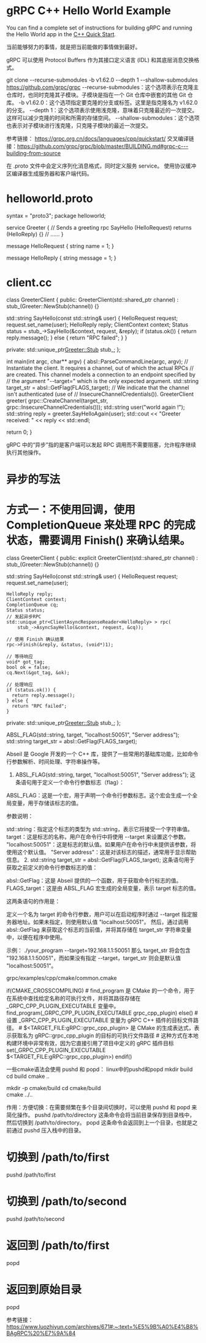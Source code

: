 # gRPC C++ Hello World Example

You can find a complete set of instructions for building gRPC and running the
Hello World app in the [C++ Quick Start][].

[C++ Quick Start]: https://grpc.io/docs/languages/cpp/quickstart

当前能够努力的事情，就是把当前能做的事情做到最好。

gRPC 可以使用 Protocol Buffers 作为其接口定义语言 (IDL) 和其底层消息交换格式。

git clone --recurse-submodules -b v1.62.0 --depth 1 --shallow-submodules https://github.com/grpc/grpc
  --recurse-submodules：这个选项表示在克隆主仓库时，也同时克隆其子模块。子模块是指在一个 Git 仓库中嵌套的其他 Git 仓库。
  -b v1.62.0：这个选项指定要克隆的分支或标签。这里是指克隆名为 v1.62.0 的分支。
  --depth 1：这个选项表示使用浅克隆，意味着只克隆最近的一次提交。这样可以减少克隆的时间和所需的存储空间。
  --shallow-submodules：这个选项也表示对子模块进行浅克隆，只克隆子模块的最近一次提交。

 参考链接：
 https://grpc.org.cn/docs/languages/cpp/quickstart/
 交叉编译链接：https://github.com/grpc/grpc/blob/master/BUILDING.md#grpc-c---building-from-source

在 .proto 文件中会定义序列化消息格式，同时定义服务 service。 
使用协议缓冲区编译器生成服务器和客户端代码。
# helloworld.proto

syntax = "proto3";
package helloworld;

service Greeter {
  // Sends a greeting
  rpc SayHello (HelloRequest) returns (HelloReply) {}
  // ......
}

message HelloRequest {
  string name = 1;
}

message HelloReply {
  string message = 1;
}

# client.cc
class GreeterClient {
 public:
  GreeterClient(std::shared_ptr<Channel> channel)
      : stub_(Greeter::NewStub(channel)) {}
  
  std::string SayHello(const std::string& user) {
    HelloRequest request;
    request.set_name(user);
	HelloReply reply;
	ClientContext context;
	Status status = stub_->SayHello(&context, request, &reply);
	 if (status.ok()) {
      return reply.message();
    } else {
      return "RPC failed";
    }
  }
 
  private:
  std::unique_ptr<Greeter::Stub> stub_;
};


int main(int argc, char** argv) {
  absl::ParseCommandLine(argc, argv);
  // Instantiate the client. It requires a channel, out of which the actual RPCs
  // are created. This channel models a connection to an endpoint specified by
  // the argument "--target=" which is the only expected argument.
  std::string target_str = absl::GetFlag(FLAGS_target);
  // We indicate that the channel isn't authenticated (use of
  // InsecureChannelCredentials()).
  GreeterClient greeter(
      grpc::CreateChannel(target_str, grpc::InsecureChannelCredentials()));
  std::string user("world again !");
  std::string reply = greeter.SayHelloAgain(user);
  std::cout << "Greeter received: " << reply << std::endl;

  return 0;
}

gRPC 中的“异步”指的是客户端可以发起 RPC 调用而不需要阻塞，允许程序继续执行其他操作。

# 异步的写法
# 方式一：不使用回调，使用 CompletionQueue 来处理 RPC 的完成状态，需要调用 Finish() 来确认结果。
class GreeterClient {
 public:
  explicit GreeterClient(std::shared_ptr<Channel> channel)
      : stub_(Greeter::NewStub(channel)) {}
  
  std::string SayHello(const std::string& user) {
	HelloRequest request;
    request.set_name(user);

	HelloReply reply;
	ClientContext context;
	CompletionQueue cq;
	Status status;
	// 发起异步RPC
	std::unique_ptr<ClientAsyncResponseReader<HelloReply> > rpc(
        stub_->AsyncSayHello(&context, request, &cq));
	
	// 使用 Finish 确认结果
	rpc->Finish(&reply, &status, (void*)1);
	  
	// 等待响应
	void* got_tag;
    bool ok = false;
    cq.Next(&got_tag, &ok);
	
	// 处理响应
    if (status.ok()) {
      return reply.message();
    } else {
      return "RPC failed";
    }
 private:
  std::unique_ptr<Greeter::Stub> stub_;
};


ABSL_FLAG(std::string, target, "localhost:50051", "Server address");
std::string target_str = absl::GetFlag(FLAGS_target);

Abseil 是 Google 开发的一个 C++ 库，提供了一些常用的基础库功能，比如命令行参数解析、时间处理、字符串操作等。
1. ABSL_FLAG(std::string, target, "localhost:50051", "Server address");
这条语句用于定义一个命令行参数标志（flag）：

ABSL_FLAG：这是一个宏，用于声明一个命令行参数标志。这个宏会生成一个全局变量，用于存储该标志的值。

参数说明：

std::string：指定这个标志的类型为 std::string，表示它将接受一个字符串值。
target：这是标志的名称，用户在命令行中将使用 --target 来设置这个参数。
"localhost:50051"：这是标志的默认值。如果用户在命令行中未提供该参数，将使用这个默认值。
"Server address"：这是对该标志的描述，通常用于显示帮助信息。
2. std::string target_str = absl::GetFlag(FLAGS_target);
这条语句用于获取之前定义的命令行参数标志的值：

absl::GetFlag：这是 Abseil 提供的一个函数，用于获取命令行标志的值。
FLAGS_target：这是由 ABSL_FLAG 宏生成的全局变量，表示 target 标志的值。

这两条语句的作用是：

定义一个名为 target 的命令行参数，用户可以在启动程序时通过 --target 指定服务器地址。如果未指定，则使用默认值 "localhost:50051"。
然后，通过调用 absl::GetFlag 来获取这个标志的当前值，并将其存储在 target_str 字符串变量中，以便在程序中使用。

示例：
./your_program --target=192.168.1.1:50051
那么 target_str 将会包含 "192.168.1.1:50051"，而如果没有指定 --target，target_str 则会是默认值 "localhost:50051"。

grpc/examples/cpp/cmake/common.cmake

if(CMAKE_CROSSCOMPILING)
	# find_program 是 CMake 的一个命令，用于在系统中查找给定名称的可执行文件，并将其路径存储在 _GRPC_CPP_PLUGIN_EXECUTABLE 变量中。
    find_program(_GRPC_CPP_PLUGIN_EXECUTABLE grpc_cpp_plugin)
else()
    # 设置 _GRPC_CPP_PLUGIN_EXECUTABLE 变量为 gRPC C++ 插件的目标文件路径。
    # $<TARGET_FILE:gRPC::grpc_cpp_plugin> 是 CMake 的生成表达式，表示获取名为 gRPC::grpc_cpp_plugin 的目标的可执行文件路径
    # 这种方式在本地构建环境中非常有效，因为它直接引用了项目中定义的 gRPC 插件目标
	set(_GRPC_CPP_PLUGIN_EXECUTABLE $<TARGET_FILE:gRPC::grpc_cpp_plugin>)
endif()

一些cmake语法会使用 pushd 和 popd：
linux中的pushd和popd
mkdir build 
cd build 
cmake ..

mkdir -p cmake/build 
cd cmake/build  
cmake ../..

作用：方便切换：在需要频繁在多个目录间切换时，可以使用 pushd 和 popd 来简化操作。
pushd /path/to/directory
这条命令会将当前目录保存到目录栈中，然后切换到 /path/to/directory。
popd
这条命令会返回到上一个目录，也就是之前通过 pushd 压入栈中的目录。
# 切换到 /path/to/first
pushd /path/to/first

# 切换到 /path/to/second
pushd /path/to/second

# 返回到 /path/to/first
popd

# 返回到原始目录
popd

参考链接：https://www.luozhiyun.com/archives/671#:~:text=%E5%9B%A0%E4%B8%BAgRPC%20%E7%9A%84



